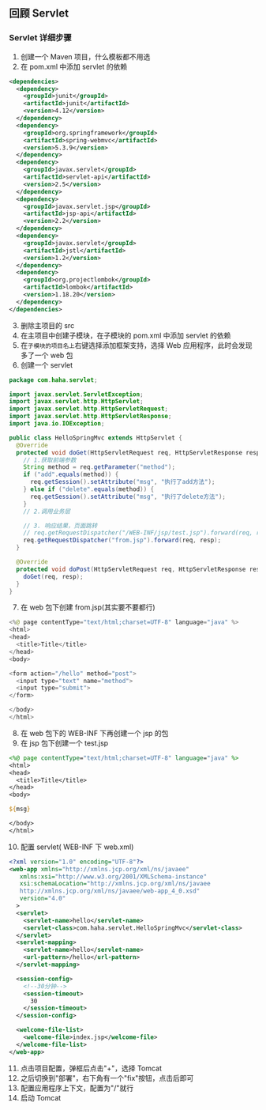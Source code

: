 <!-- @format -->

## 回顾 Servlet

### Servlet 详细步骤

1. 创建一个 Maven 项目，什么模板都不用选
2. 在 pom.xml 中添加 servlet 的依赖

```xml
<dependencies>
  <dependency>
    <groupId>junit</groupId>
    <artifactId>junit</artifactId>
    <version>4.12</version>
  </dependency>
  <dependency>
    <groupId>org.springframework</groupId>
    <artifactId>spring-webmvc</artifactId>
    <version>5.3.9</version>
  </dependency>
  <dependency>
    <groupId>javax.servlet</groupId>
    <artifactId>servlet-api</artifactId>
    <version>2.5</version>
  </dependency>
  <dependency>
    <groupId>javax.servlet.jsp</groupId>
    <artifactId>jsp-api</artifactId>
    <version>2.2</version>
  </dependency>
  <dependency>
    <groupId>javax.servlet</groupId>
    <artifactId>jstl</artifactId>
    <version>1.2</version>
  </dependency>
  <dependency>
    <groupId>org.projectlombok</groupId>
    <artifactId>lombok</artifactId>
    <version>1.18.20</version>
  </dependency>
</dependencies>
```

3. 删除主项目的 src
4. 在主项目中创建子模块，在子模块的 pom.xml 中添加 servlet 的依赖
5. 在`子模块的项目名上`右键选择添加框架支持，选择 Web 应用程序，此时会发现多了一个 web 包
6. 创建一个 servlet

```java
package com.haha.servlet;

import javax.servlet.ServletException;
import javax.servlet.http.HttpServlet;
import javax.servlet.http.HttpServletRequest;
import javax.servlet.http.HttpServletResponse;
import java.io.IOException;

public class HelloSpringMvc extends HttpServlet {
  @Override
  protected void doGet(HttpServletRequest req, HttpServletResponse resp) throws ServletException, IOException {
    // 1.获取前端参数
    String method = req.getParameter("method");
    if ("add".equals(method)) {
      req.getSession().setAttribute("msg", "执行了add方法");
    } else if ("delete".equals(method)) {
      req.getSession().setAttribute("msg", "执行了delete方法");
    }
    // 2.调用业务层

    // 3. 响应结果，页面跳转
    // req.getRequestDispatcher("/WEB-INF/jsp/test.jsp").forward(req, resp);
    req.getRequestDispatcher("from.jsp").forward(req, resp);
  }

  @Override
  protected void doPost(HttpServletRequest req, HttpServletResponse resp) throws ServletException, IOException {
    doGet(req, resp);
  }
}
```

7. 在 web 包下创建 from.jsp(其实要不要都行)

```java
<%@ page contentType="text/html;charset=UTF-8" language="java" %>
<html>
<head>
  <title>Title</title>
</head>
<body>

<form action="/hello" method="post">
  <input type="text" name="method">
  <input type="submit">
</form>

</body>
</html>
```

8. 在 web 包下的 WEB-INF 下再创建一个 jsp 的包
9. 在 jsp 包下创建一个 test.jsp

```jsp
<%@ page contentType="text/html;charset=UTF-8" language="java" %>
<html>
<head>
  <title>Title</title>
</head>
<body>

${msg}

</body>
</html>
```

10. 配置 servlet( WEB-INF 下 web.xml)

```xml
<?xml version="1.0" encoding="UTF-8"?>
<web-app xmlns="http://xmlns.jcp.org/xml/ns/javaee"
   xmlns:xsi="http://www.w3.org/2001/XMLSchema-instance"
   xsi:schemaLocation="http://xmlns.jcp.org/xml/ns/javaee
   http://xmlns.jcp.org/xml/ns/javaee/web-app_4_0.xsd"
   version="4.0"
  >
  <servlet>
    <servlet-name>hello</servlet-name>
    <servlet-class>com.haha.servlet.HelloSpringMvc</servlet-class>
  </servlet>
  <servlet-mapping>
    <servlet-name>hello</servlet-name>
    <url-pattern>/hello</url-pattern>
  </servlet-mapping>

  <session-config>
    <!--30分钟-->
    <session-timeout>
      30
    </session-timeout>
  </session-config>

  <welcome-file-list>
    <welcome-file>index.jsp</welcome-file>
  </welcome-file-list>
</web-app>
```

11. 点击项目配置，弹框后点击"+"，选择 Tomcat
12. 之后切换到"部署"，右下角有一个"fix"按钮，点击后即可
13. 配置应用程序上下文，配置为"/"就行
14. 启动 Tomcat
